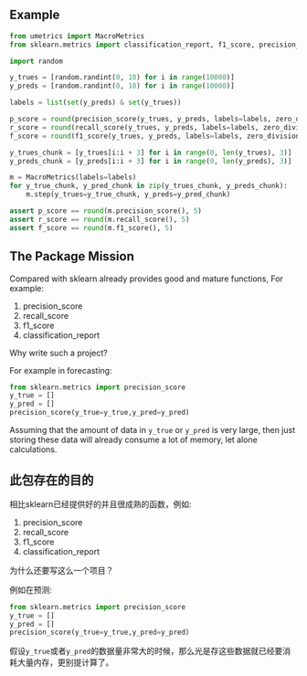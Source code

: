 ## Example

```python
from umetrics import MacroMetrics
from sklearn.metrics import classification_report, f1_score, precision_score, recall_score

import random

y_trues = [random.randint(0, 10) for i in range(10000)]
y_preds = [random.randint(0, 10) for i in range(10000)]

labels = list(set(y_preds) & set(y_trues))

p_score = round(precision_score(y_trues, y_preds, labels=labels, zero_division=0, average='macro'), 5)
r_score = round(recall_score(y_trues, y_preds, labels=labels, zero_division=0, average='macro'), 5)
f_score = round(f1_score(y_trues, y_preds, labels=labels, zero_division=0, average='macro'), 5)

y_trues_chunk = [y_trues[i:i + 3] for i in range(0, len(y_trues), 3)]
y_preds_chunk = [y_preds[i:i + 3] for i in range(0, len(y_preds), 3)]

m = MacroMetrics(labels=labels)
for y_true_chunk, y_pred_chunk in zip(y_trues_chunk, y_preds_chunk):
    m.step(y_trues=y_true_chunk, y_preds=y_pred_chunk)

assert p_score == round(m.precision_score(), 5)
assert r_score == round(m.recall_score(), 5)
assert f_score == round(m.f1_score(), 5)

```


## The Package Mission

Compared with sklearn already provides good and mature functions, For example:
1) precision_score
2) recall_score
3) f1_score
4) classification_report

Why write such a project?

For example in forecasting:

```python
from sklearn.metrics import precision_score
y_true = []
y_pred = []
precision_score(y_true=y_true,y_pred=y_pred)
```

Assuming that the amount of data in `y_true` or `y_pred` is very large, then just storing these data will already consume a lot of memory, let alone calculations.


## 此包存在的目的

相比sklearn已经提供好的并且很成熟的函数，例如:
1) precision_score
2) recall_score
3) f1_score
4) classification_report

为什么还要写这么一个项目？

例如在预测:

```python
from sklearn.metrics import precision_score
y_true = []
y_pred = []
precision_score(y_true=y_true,y_pred=y_pred)
```

假设`y_true`或者`y_pred`的数据量非常大的时候，那么光是存这些数据就已经要消耗大量内存，更别提计算了。

